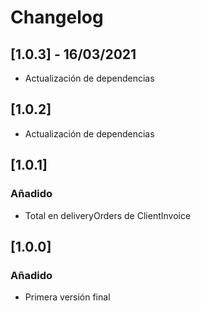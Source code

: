 # Changelog
## [1.0.3] - 16/03/2021
 - Actualización de dependencias

## [1.0.2]
 - Actualización de dependencias

## [1.0.1]

### Añadido
 - Total en deliveryOrders de ClientInvoice

## [1.0.0]

### Añadido
 - Primera versión final
